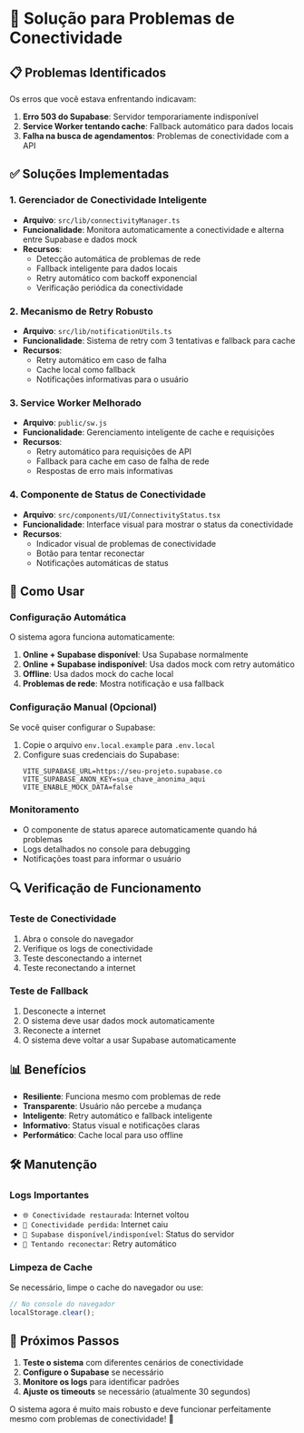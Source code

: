 # 🔧 Solução para Problemas de Conectividade

## 📋 Problemas Identificados

Os erros que você estava enfrentando indicavam:

1. **Erro 503 do Supabase**: Servidor temporariamente indisponível
2. **Service Worker tentando cache**: Fallback automático para dados locais
3. **Falha na busca de agendamentos**: Problemas de conectividade com a API

## ✅ Soluções Implementadas

### 1. **Gerenciador de Conectividade Inteligente**

- **Arquivo**: `src/lib/connectivityManager.ts`
- **Funcionalidade**: Monitora automaticamente a conectividade e alterna entre Supabase e dados mock
- **Recursos**:
  - Detecção automática de problemas de rede
  - Fallback inteligente para dados locais
  - Retry automático com backoff exponencial
  - Verificação periódica da conectividade

### 2. **Mecanismo de Retry Robusto**

- **Arquivo**: `src/lib/notificationUtils.ts`
- **Funcionalidade**: Sistema de retry com 3 tentativas e fallback para cache
- **Recursos**:
  - Retry automático em caso de falha
  - Cache local como fallback
  - Notificações informativas para o usuário

### 3. **Service Worker Melhorado**

- **Arquivo**: `public/sw.js`
- **Funcionalidade**: Gerenciamento inteligente de cache e requisições
- **Recursos**:
  - Retry automático para requisições de API
  - Fallback para cache em caso de falha de rede
  - Respostas de erro mais informativas

### 4. **Componente de Status de Conectividade**

- **Arquivo**: `src/components/UI/ConnectivityStatus.tsx`
- **Funcionalidade**: Interface visual para mostrar o status da conectividade
- **Recursos**:
  - Indicador visual de problemas de conectividade
  - Botão para tentar reconectar
  - Notificações automáticas de status

## 🚀 Como Usar

### Configuração Automática

O sistema agora funciona automaticamente:

1. **Online + Supabase disponível**: Usa Supabase normalmente
2. **Online + Supabase indisponível**: Usa dados mock com retry automático
3. **Offline**: Usa dados mock do cache local
4. **Problemas de rede**: Mostra notificação e usa fallback

### Configuração Manual (Opcional)

Se você quiser configurar o Supabase:

1. Copie o arquivo `env.local.example` para `.env.local`
2. Configure suas credenciais do Supabase:
   ```env
   VITE_SUPABASE_URL=https://seu-projeto.supabase.co
   VITE_SUPABASE_ANON_KEY=sua_chave_anonima_aqui
   VITE_ENABLE_MOCK_DATA=false
   ```

### Monitoramento

- O componente de status aparece automaticamente quando há problemas
- Logs detalhados no console para debugging
- Notificações toast para informar o usuário

## 🔍 Verificação de Funcionamento

### Teste de Conectividade

1. Abra o console do navegador
2. Verifique os logs de conectividade
3. Teste desconectando a internet
4. Teste reconectando a internet

### Teste de Fallback

1. Desconecte a internet
2. O sistema deve usar dados mock automaticamente
3. Reconecte a internet
4. O sistema deve voltar a usar Supabase automaticamente

## 📊 Benefícios

- **Resiliente**: Funciona mesmo com problemas de rede
- **Transparente**: Usuário não percebe a mudança
- **Inteligente**: Retry automático e fallback inteligente
- **Informativo**: Status visual e notificações claras
- **Performático**: Cache local para uso offline

## 🛠️ Manutenção

### Logs Importantes

- `🌐 Conectividade restaurada`: Internet voltou
- `📴 Conectividade perdida`: Internet caiu
- `🔗 Supabase disponível/indisponível`: Status do servidor
- `🔄 Tentando reconectar`: Retry automático

### Limpeza de Cache

Se necessário, limpe o cache do navegador ou use:

```javascript
// No console do navegador
localStorage.clear();
```

## 🎯 Próximos Passos

1. **Teste o sistema** com diferentes cenários de conectividade
2. **Configure o Supabase** se necessário
3. **Monitore os logs** para identificar padrões
4. **Ajuste os timeouts** se necessário (atualmente 30 segundos)

O sistema agora é muito mais robusto e deve funcionar perfeitamente mesmo com problemas de
conectividade! 🎉




